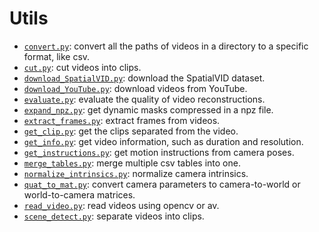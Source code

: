 # Utils

- [`convert.py`](convert.py): convert all the paths of videos in a directory to a specific format, like csv.
- [`cut.py`](cut.py): cut videos into clips.
- [`download_SpatialVID.py`](download_SpatialVID.py): download the SpatialVID dataset.
- [`download_YouTube.py`](download_YouTube.py): download videos from YouTube.
- [`evaluate.py`](evaluate.py): evaluate the quality of video reconstructions.
- [`expand_npz.py`](expand_npz.py): get dynamic masks compressed in a npz file.
- [`extract_frames.py`](extract_frames.py): extract frames from videos.
- [`get_clip.py`](get_clip.py): get the clips separated from the video.
- [`get_info.py`](get_info.py): get video information, such as duration and resolution.
- [`get_instructions.py`](get_instructions.py): get motion instructions from camera poses.
- [`merge_tables.py`](merge_tables.py): merge multiple csv tables into one.
- [`normalize_intrinsics.py`](normalize_intrinsics.py): normalize camera intrinsics.
- [`quat_to_mat.py`](quat_to_mat.py): convert camera parameters to camera-to-world or world-to-camera matrices.
- [`read_video.py`](read_video.py): read videos using opencv or av.
- [`scene_detect.py`](scene_detect.py): separate videos into clips.